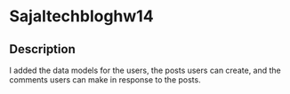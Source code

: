 # Sajaltechbloghw14

## Description 

I added the data models for the users, the posts users can create, and the comments users can make in response to the posts.
